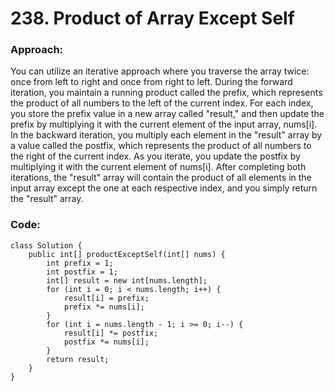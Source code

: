 # 238. Product of Array Except Self

### Approach:
You can utilize an iterative approach where you traverse the array twice: once from left to right and once from right to left. During the forward iteration, you maintain a running product called the prefix, which represents the product of all numbers to the left of the current index. For each index, you store the prefix value in a new array called "result," and then update the prefix by multiplying it with the current element of the input array, nums[i]. In the backward iteration, you multiply each element in the "result" array by a value called the postfix, which represents the product of all numbers to the right of the current index. As you iterate, you update the postfix by multiplying it with the current element of nums[i]. After completing both iterations, the "result" array will contain the product of all elements in the input array except the one at each respective index, and you simply return the "result" array.

### Code:
```
class Solution {
    public int[] productExceptSelf(int[] nums) {
        int prefix = 1;
        int postfix = 1;
        int[] result = new int[nums.length];
        for (int i = 0; i < nums.length; i++) {
            result[i] = prefix;
            prefix *= nums[i];
        }
        for (int i = nums.length - 1; i >= 0; i--) {
            result[i] *= postfix;
            postfix *= nums[i];
        }
        return result;
    }
}
```